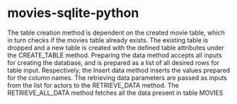 # movies-sqlite-python

The table creation method is dependent on the created movie table, which in turn checks if the movies table already exists. The existing table is dropped and a new table is created with the defined table attributes under the CREATE_TABLE method.
Preparing the data method accepts all inputs for creating the database, and is prepared as a list of all desired rows for table input.
Respectively, the Insert data method inserts the values prepared for the column names.
The retrieving data parameters are passed as inputs from the list for actors to the RETRIEVE_DATA method.
The RETRIEVE_ALL_DATA method fetches all the data present in table MOVIES
